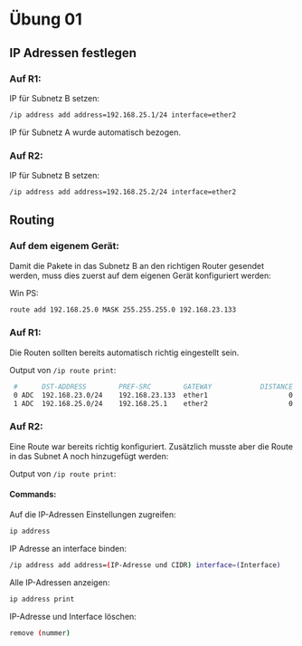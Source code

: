 # Übung 01

## IP Adressen festlegen

### Auf R1:

IP für Subnetz B setzen:

```bash
/ip address add address=192.168.25.1/24 interface=ether2
```

IP für Subnetz A wurde automatisch bezogen.

### Auf R2:

IP für Subnetz B setzen:

```bash
/ip address add address=192.168.25.2/24 interface=ether2
```



## Routing

### Auf dem eigenem Gerät:

Damit die Pakete in das Subnetz B an den richtigen Router gesendet werden, muss dies zuerst auf dem eigenen Gerät konfiguriert werden:

Win PS: 

```bash
route add 192.168.25.0 MASK 255.255.255.0 192.168.23.133
```



### Auf R1:

Die Routen sollten bereits automatisch richtig eingestellt sein.

Output von `/ip route print`:

```bash
 #      DST-ADDRESS        PREF-SRC        GATEWAY            DISTANCE
 0 ADC  192.168.23.0/24    192.168.23.133  ether1                    0
 1 ADC  192.168.25.0/24    192.168.25.1    ether2                    0
```



### Auf R2:

Eine Route war bereits richtig konfiguriert. Zusätzlich musste aber die Route in das Subnet A noch hinzugefügt werden:



Output von `/ip route print`:



#### Commands:

 Auf die IP-Adressen Einstellungen zugreifen:

```bash
ip address
```

IP Adresse an interface binden:

```bash
/ip address add address=(IP-Adresse und CIDR) interface=(Interface)
```

Alle IP-Adressen anzeigen:

```bash
ip address print 
```

 IP-Adresse und Interface löschen:

```bash
remove (nummer)
```
